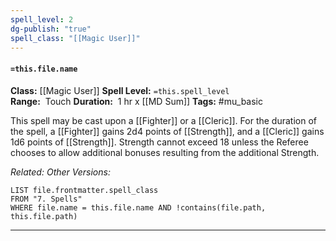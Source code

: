 ```yaml
---
spell_level: 2
dg-publish: "true"
spell_class: "[[Magic User]]"
---
```


#### `=this.file.name`

**Class:** [[Magic User]]
**Spell Level:** `=this.spell_level`  
**Range:**  Touch
**Duration:**  1 hr x [[MD Sum]]
**Tags:** #mu_basic 

This spell may be cast upon a [[Fighter]] or a [[Cleric]]. For the duration of the spell, a [[Fighter]] gains 2d4 points of [[Strength]], and a [[Cleric]] gains 1d6 points of [[Strength]]. Strength cannot exceed 18 unless the Referee chooses to allow additional bonuses resulting from the additional Strength.

*Related:* 
*Other Versions:*
```dataview
LIST file.frontmatter.spell_class
FROM "7. Spells"
WHERE file.name = this.file.name AND !contains(file.path, this.file.path)
```
___

